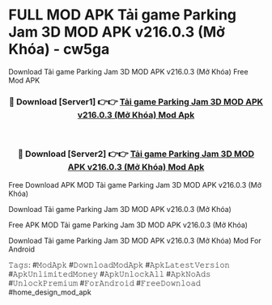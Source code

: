 # FULL MOD APK Tải game Parking Jam 3D MOD APK v216.0.3 (Mở Khóa) - cw5ga
Download Tải game Parking Jam 3D MOD APK v216.0.3 (Mở Khóa) Free Mod APK

<div align="center">
<h3>🔴 Download [Server1] 👉👉 <a href="https://apk-comot.site?title=Tải_game_Parking_Jam_3D_MOD_APK_v216.0.3_(Mở_Khóa)">Tải game Parking Jam 3D MOD APK v216.0.3 (Mở Khóa) Mod Apk</a></h3><br>

<h3>🔴 Download [Server2] 👉👉 <a href="https://apk-comot.site?title=Tải_game_Parking_Jam_3D_MOD_APK_v216.0.3_(Mở_Khóa)">Tải game Parking Jam 3D MOD APK v216.0.3 (Mở Khóa) Mod Apk</a></h3>
</div>


Free Download APK MOD Tải game Parking Jam 3D MOD APK v216.0.3 (Mở Khóa)

Download Tải game Parking Jam 3D MOD APK v216.0.3 (Mở Khóa) 

Free APK MOD Tải game Parking Jam 3D MOD APK v216.0.3 (Mở Khóa) 

Download Tải game Parking Jam 3D MOD APK v216.0.3 (Mở Khóa) Mod For Android

𝚃𝚊𝚐𝚜: #𝙼𝚘𝚍𝙰𝚙𝚔 #𝙳𝚘𝚠𝚗𝚕𝚘𝚊𝚍𝙼𝚘𝚍𝙰𝚙𝚔 #𝙰𝚙𝚔𝙻𝚊𝚝𝚎𝚜𝚝𝚅𝚎𝚛𝚜𝚒𝚘𝚗 #𝙰𝚙𝚔𝚄𝚗𝚕𝚒𝚖𝚒𝚝𝚎𝚍𝙼𝚘𝚗𝚎𝚢 #𝙰𝚙𝚔𝚄𝚗𝚕𝚘𝚌𝚔𝙰𝚕𝚕 #𝙰𝚙𝚔𝙽𝚘𝙰𝚍𝚜 #𝚄𝚗𝚕𝚘𝚌𝚔𝙿𝚛𝚎𝚖𝚒𝚞𝚖 #𝙵𝚘𝚛𝙰𝚗𝚍𝚛𝚘𝚒𝚍 #𝙵𝚛𝚎𝚎𝙳𝚘𝚠𝚗𝚕𝚘𝚊𝚍 #home_design_mod_apk